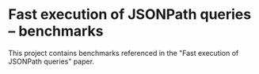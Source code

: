 # Fast execution of JSONPath queries &ndash; benchmarks

This project contains benchmarks referenced in the "Fast execution of JSONPath queries" paper.